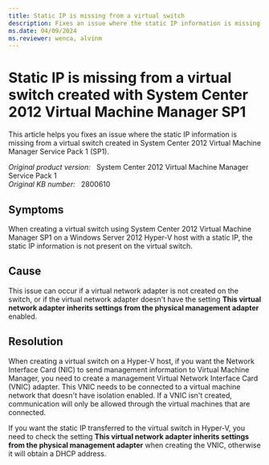```yaml
---
title: Static IP is missing from a virtual switch
description: Fixes an issue where the static IP information is missing from a virtual switch created in System Center 2012 Virtual Machine Manager SP1.
ms.date: 04/09/2024
ms.reviewer: wenca, alvinm
---
```

# Static IP is missing from a virtual switch created with System Center 2012 Virtual Machine Manager SP1

This article helps you fixes an issue where the static IP information is missing from a virtual switch created in System Center 2012 Virtual Machine Manager Service Pack 1 (SP1).

_Original product version:_ &nbsp; System Center 2012 Virtual Machine Manager Service Pack 1  
_Original KB number:_ &nbsp; 2800610

## Symptoms

When creating a virtual switch using System Center 2012 Virtual Machine Manager SP1 on a Windows Server 2012 Hyper-V host with a static IP, the static IP information is not present on the virtual switch.

## Cause

This issue can occur if a virtual network adapter is not created on the switch, or if the virtual network adapter doesn't have the setting **This virtual network adapter inherits settings from the physical management adapter** enabled.

## Resolution

When creating a virtual switch on a Hyper-V host, if you want the Network Interface Card (NIC) to send management information to Virtual Machine Manager, you need to create a management Virtual Network Interface Card (VNIC) adapter. This VNIC needs to be connected to a virtual machine network that doesn't have isolation enabled. If a VNIC isn't created, communication will only be allowed through the virtual machines that are connected.

If you want the static IP transferred to the virtual switch in Hyper-V, you need to check the setting **This virtual network adapter inherits settings from the physical management adapter** when creating the VNIC, otherwise it will obtain a DHCP address.
